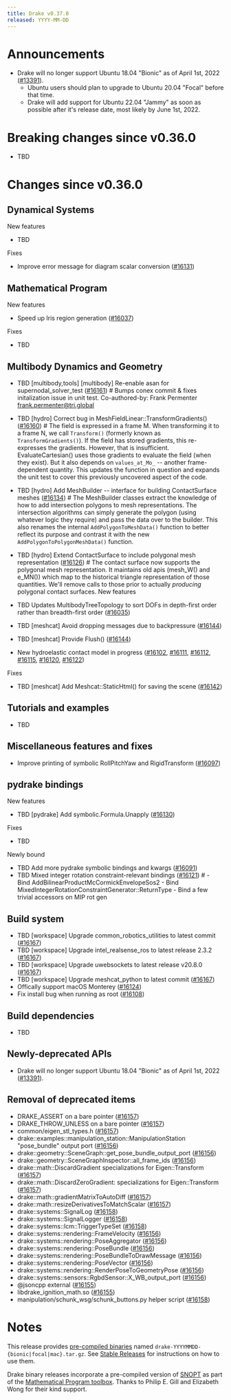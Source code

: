 ```yaml
---
title: Drake v0.37.0
released: YYYY-MM-DD
---
```


# Announcements

* Drake will no longer support Ubuntu 18.04 "Bionic" as of April 1st, 2022
  ([#13391][_#13391]).
  * Ubuntu users should plan to upgrade to Ubuntu 20.04 "Focal" before that
    time.
  * Drake will add support for Ubuntu 22.04 "Jammy" as soon as possible
    after it's release date, most likely by June 1st, 2022.

# Breaking changes since v0.36.0

* TBD

# Changes since v0.36.0

## Dynamical Systems

<!-- <relnotes for systems go here> -->

New features

* TBD

Fixes

* Improve error message for diagram scalar conversion ([#16131][_#16131])

## Mathematical Program

<!-- <relnotes for solvers go here> -->

New features

* Speed up Iris region generation ([#16037][_#16037])

Fixes

* TBD

## Multibody Dynamics and Geometry

<!-- <relnotes for geometry,multibody go here> -->

* TBD [multibody,tools] [multibody] Re-enable asan for supernodal_solver_test ([#16161][_#16161])  # Bumps conex commit & fixes initalization issue in unit test. Co-authored-by: Frank Permenter <frank.permenter@tri.global>
* TBD [hydro] Correct bug in MeshFieldLinear::TransformGradients() ([#16160][_#16160])  # The field is expressed in a frame M. When transforming it to a frame N, we call `Transform()` (formerly known as `TransformGradients()`). If the field has stored gradients, this re-expresses the gradients. However, that is insufficient. EvaluateCartesian() uses those gradients to evaluate the field (when they exist). But it also depends on `values_at_Mo_` -- another frame-dependent quantity. This updates the function in question and expands the unit test to cover this previously uncovered aspect of the code.
* TBD [hydro] Add MeshBuilder -- interface for building ContactSurface meshes ([#16134][_#16134])  # The MeshBuilder classes extract the knowledge of how to add intersection polygons to mesh representations. The intersection algorithms can simply generate the polygon (using whatever logic they require) and pass the data over to the builder. This also renames the internal `AddPolygonToMeshData()` function to better reflect its purpose and contrast it with the new `AddPolygonToPolygonMeshData()` function.
* TBD [hydro] Extend ContactSurface to include polygonal mesh representation ([#16126][_#16126])  # The contact surface now supports the polygonal mesh representation. It maintains old apis (mesh_W() and e_MN()) which map to the historical triangle representation of those quantities. We'll remove calls to those prior to actually *producing* polygonal contact surfaces.
New features

* TBD Updates MultibodyTreeTopology to sort DOFs in depth-first order rather than breadth-first order ([#16035][_#16035])
* TBD [meshcat] Avoid dropping messages due to backpressure ([#16144][_#16144])
* TBD [meshcat] Provide Flush() ([#16144][_#16144])
* New hydroelastic contact model in progress ([#16102][_#16102], [#16111][_#16111], [#16112][_#16112], [#16115][_#16115], [#16120][_#16120], [#16122][_#16122])

Fixes

* TBD [meshcat] Add Meshcat::StaticHtml() for saving the scene ([#16142][_#16142])

## Tutorials and examples

<!-- <relnotes for examples,tutorials go here> -->

* TBD

## Miscellaneous features and fixes

<!-- <relnotes for common,math,lcm,lcmtypes,manipulation,perception go here> -->

* Improve printing of symbolic RollPitchYaw and RigidTransform ([#16097][_#16097])

## pydrake bindings

<!-- <relnotes for bindings go here> -->

New features

* TBD [pydrake] Add symbolic.Formula.Unapply ([#16130][_#16130])

Fixes

* TBD

Newly bound

* TBD Add more pydrake symbolic bindings and kwargs ([#16091][_#16091])
* TBD Mixed integer rotation constraint-relevant bindings ([#16121][_#16121])  # - Bind AddBilinearProductMcCormickEnvelopeSos2 - Bind MixedIntegerRotationConstraintGenerator::ReturnType - Bind a few trivial accessors on MIP rot gen

## Build system

<!-- <relnotes for cmake,doc,setup,third_party,tools go here> -->

* TBD [workspace] Upgrade common_robotics_utilities to latest commit ([#16167][_#16167])
* TBD [workspace] Upgrade intel_realsense_ros to latest release 2.3.2 ([#16167][_#16167])
* TBD [workspace] Upgrade uwebsockets to latest release v20.8.0 ([#16167][_#16167])
* TBD [workspace] Upgrade meshcat_python to latest commit ([#16167][_#16167])
* Offically support macOS Monterey ([#16124][_#16124])
* Fix install bug when running as root ([#16108][_#16108])

## Build dependencies

<!-- Manually relocate any "Upgrade foo_external to latest" lines to here, -->
<!-- and then sort them alphabetically. -->

* TBD

## Newly-deprecated APIs

* Drake will no longer support Ubuntu 18.04 "Bionic" as of April 1st, 2022 ([#13391][_#13391]).

## Removal of deprecated items

* DRAKE_ASSERT on a bare pointer ([#16157][_#16157])
* DRAKE_THROW_UNLESS on a bare pointer ([#16157][_#16157])
* common/eigen_stl_types.h ([#16157][_#16157])
* drake::examples::manipulation_station::ManipulationStation "pose_bundle" output port ([#16156][_#16156])
* drake::geometry::SceneGraph::get_pose_bundle_output_port ([#16156][_#16156])
* drake::geometry::SceneGraphInspector::all_frame_ids ([#16156][_#16156])
* drake::math::DiscardGradient specializations for Eigen::Transform ([#16157][_#16157])
* drake::math::DiscardZeroGradient: specializations for Eigen::Transform ([#16157][_#16157])
* drake::math::gradientMatrixToAutoDiff ([#16157][_#16157])
* drake::math::resizeDerivativesToMatchScalar ([#16157][_#16157])
* drake::systems::SignalLog ([#16158][_#16158])
* drake::systems::SignalLogger ([#16158][_#16158])
* drake::systems::lcm::TriggerTypeSet ([#16158][_#16158])
* drake::systems::rendering::FrameVelocity ([#16156][_#16156])
* drake::systems::rendering::PoseAggregator ([#16156][_#16156])
* drake::systems::rendering::PoseBundle ([#16156][_#16156])
* drake::systems::rendering::PoseBundleToDrawMessage ([#16156][_#16156])
* drake::systems::rendering::PoseVector ([#16156][_#16156])
* drake::systems::rendering::RenderPoseToGeometryPose ([#16156][_#16156])
* drake::systems::sensors::RgbdSensor::X_WB_output_port ([#16156][_#16156])
* @jsoncpp external ([#16155][_#16155])
* libdrake_ignition_math.so ([#16155][_#16155])
* manipulation/schunk_wsg/schunk_buttons.py helper script ([#16158][_#16158])

# Notes

This release provides [pre-compiled binaries](https://github.com/RobotLocomotion/drake/releases/tag/v0.37.0) named
``drake-YYYYMMDD-{bionic|focal|mac}.tar.gz``. See [Stable Releases](/from_binary.html#stable-releases) for instructions on how to use them.

Drake binary releases incorporate a pre-compiled version of [SNOPT](https://ccom.ucsd.edu/~optimizers/solvers/snopt/) as part of the
[Mathematical Program toolbox](https://drake.mit.edu/doxygen_cxx/group__solvers.html). Thanks to
Philip E. Gill and Elizabeth Wong for their kind support.

<!-- <begin issue links> -->
[_#13391]: https://github.com/RobotLocomotion/drake/pull/13391
[_#16035]: https://github.com/RobotLocomotion/drake/pull/16035
[_#16037]: https://github.com/RobotLocomotion/drake/pull/16037
[_#16091]: https://github.com/RobotLocomotion/drake/pull/16091
[_#16097]: https://github.com/RobotLocomotion/drake/pull/16097
[_#16102]: https://github.com/RobotLocomotion/drake/pull/16102
[_#16108]: https://github.com/RobotLocomotion/drake/pull/16108
[_#16111]: https://github.com/RobotLocomotion/drake/pull/16111
[_#16112]: https://github.com/RobotLocomotion/drake/pull/16112
[_#16115]: https://github.com/RobotLocomotion/drake/pull/16115
[_#16120]: https://github.com/RobotLocomotion/drake/pull/16120
[_#16121]: https://github.com/RobotLocomotion/drake/pull/16121
[_#16122]: https://github.com/RobotLocomotion/drake/pull/16122
[_#16124]: https://github.com/RobotLocomotion/drake/pull/16124
[_#16126]: https://github.com/RobotLocomotion/drake/pull/16126
[_#16130]: https://github.com/RobotLocomotion/drake/pull/16130
[_#16131]: https://github.com/RobotLocomotion/drake/pull/16131
[_#16134]: https://github.com/RobotLocomotion/drake/pull/16134
[_#16142]: https://github.com/RobotLocomotion/drake/pull/16142
[_#16144]: https://github.com/RobotLocomotion/drake/pull/16144
[_#16155]: https://github.com/RobotLocomotion/drake/pull/16155
[_#16156]: https://github.com/RobotLocomotion/drake/pull/16156
[_#16157]: https://github.com/RobotLocomotion/drake/pull/16157
[_#16158]: https://github.com/RobotLocomotion/drake/pull/16158
[_#16160]: https://github.com/RobotLocomotion/drake/pull/16160
[_#16161]: https://github.com/RobotLocomotion/drake/pull/16161
[_#16167]: https://github.com/RobotLocomotion/drake/pull/16167
<!-- <end issue links> -->

<!--
  Current oldest_commit ab9b236d0dba0d87ddd25fc3c1ede143024a8c55 (exclusive).
  Current newest_commit cfd90f9e9e2ed0e29e07b97fb152be0f0c61ec8e (inclusive).
-->
